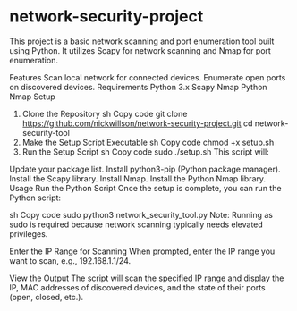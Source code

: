 # network-security-project

This project is a basic network scanning and port enumeration tool built using Python. It utilizes Scapy for network scanning and Nmap for port enumeration.

Features
Scan local network for connected devices.
Enumerate open ports on discovered devices.
Requirements
Python 3.x
Scapy
Nmap
Python Nmap
Setup
1. Clone the Repository
sh
Copy code
git clone https://github.com/nickwillson/network-security-project.git
cd network-security-tool
2. Make the Setup Script Executable
sh
Copy code
chmod +x setup.sh
3. Run the Setup Script
sh
Copy code
sudo ./setup.sh
This script will:

Update your package list.
Install python3-pip (Python package manager).
Install the Scapy library.
Install Nmap.
Install the Python Nmap library.
Usage
Run the Python Script
Once the setup is complete, you can run the Python script:

sh
Copy code
sudo python3 network_security_tool.py
Note: Running as sudo is required because network scanning typically needs elevated privileges.

Enter the IP Range for Scanning
When prompted, enter the IP range you want to scan, e.g., 192.168.1.1/24.

View the Output
The script will scan the specified IP range and display the IP, MAC addresses of discovered devices, and the state of their ports (open, closed, etc.).
